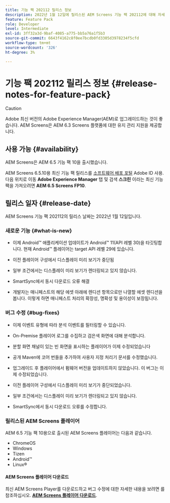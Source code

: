```yaml
---
title: 기능 팩 202112 릴리스 정보
description: 2022년 1월 12일에 릴리스된 AEM Screens 기능 팩 202112에 대해 자세히 알아보십시오.
feature: Feature Pack
role: Developer
level: Intermediate
exl-id: 3ff32a3d-9baf-4085-a775-bb5a76a1f5b3
source-git-commit: 6643f4162c8f0ee7bcdb0fd3305d3978234f5cfd
workflow-type: tm+mt
source-wordcount: '326'
ht-degree: 3%

---
```


# 기능 팩 202112 릴리스 정보 {#release-notes-for-feature-pack}

>[!CAUTION]
>Adobe 최신 버전의 Adobe Experience Manager(AEM)로 업그레이드하는 것이 좋습니다. AEM Screens은 AEM 6.3 Screens 플랫폼에 대한 유지 관리 지원을 제공합니다.

## 사용 가능 {#availability}

AEM Screens은 AEM 6.5 기능 팩 10을 출시했습니다.

AEM Screens 6.5.10용 최신 기능 팩 릴리스를 [소프트웨어 배포 포털](https://experience.adobe.com/#/downloads/content/software-distribution/en/aem.html) Adobe ID 사용. 다음 위치로 이동 **Adobe Experience Manager** 탭 및 검색 **스크린** 이라는 최신 기능 팩을 가져오려면 **AEM 6.5 Screens FP10**.

## 릴리스 일자 {#release-date}

AEM Screens 기능 팩 202112의 릴리스 날짜는 2022년 1월 12일입니다.

### 새로운 기능 {#what-is-new}

* 이제 Android™ 애플리케이션 업데이트가 Android™ 11(API 레벨 30)을 타깃팅합니다. 현재 Android™ 플레이어는 target API 레벨 29에 있습니다.

* 이전 플레이어 구성에서 디스플레이 미리 보기가 중단됨

* 일부 조건에서는 디스플레이 미리 보기가 렌더링되고 있지 않습니다.

* SmartSync에서 동시 다운로드 오류 해결

* 개발자는 매니페스트의 해당 에셋 아래에 렌디션 항목으로만 나열할 에셋 렌디션을 봅니다. 이렇게 하면 매니페스트 처리의 확장성, 명확성 및 용이성이 보장됩니다.

### 버그 수정 {#bug-fixes}

* 이제 이벤트 유형에 따라 분석 이벤트를 필터링할 수 있습니다.

* On-Premise 플레이어 로그를 수집하고 검은색 화면에 대해 분석합니다.

* 분할 화면 채널이 있는 빈 화면을 표시하는 플레이어가 이제 수정되었습니다

* 공개 Maven에 코어 번들을 추가하여 사용자 지정 처리기 문서를 수정했습니다.

* 업그레이드 후 플레이어에서 펌웨어 버전을 업데이트하지 않았습니다. 이 버그는 이제 수정되었습니다.

* 이전 플레이어 구성에서 디스플레이 미리 보기가 중단되었습니다.

* 일부 조건에서는 디스플레이 미리 보기가 렌더링되고 있지 않습니다.

* SmartSync에서 동시 다운로드 오류를 수정합니다.

### 릴리스된 AEM Screens 플레이어

AEM 6.5 기능 팩 10용으로 출시된 AEM Screens 플레이어는 다음과 같습니다.

* ChromeOS
* Windows
* Tizen
* Android™
* Linux®

#### AEM Screens 플레이어 다운로드

최신 AEM Screens Player를 다운로드하고 버그 수정에 대한 자세한 내용을 보려면 를 참조하십시오. **[AEM Screens 플레이어 다운로드](https://download.macromedia.com/screens/index.html)**.

